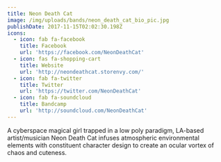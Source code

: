 ```yaml
---
title: Neon Death Cat
image: /img/uploads/bands/neon_death_cat_bio_pic.jpg
publishDate: 2017-11-15T02:02:30.198Z
icons:
  - icon: fab fa-facebook
    title: Facebook
    url: 'https://facebook.com/NeonDeathCat'
  - icon: fas fa-shopping-cart
    title: Website
    url: 'http://neondeathcat.storenvy.com/'
  - icon: fab fa-twitter
    title: Twitter
    url: 'https://twitter.com/NeonDeathCat'
  - icon: fab fa-soundcloud
    title: Bandcamp
    url: 'http://soundcloud.com/NeonDeathCat'
---
```

A cyberspace magical girl trapped in a low poly paradigm, LA-based artist/musician Neon Death Cat infuses atmospheric environmental elements with constituent character design to create an ocular vortex of chaos and cuteness.
